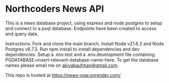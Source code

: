 # Northcoders News API

This is a news database project, using express and node postgres to setup and connect to a psql database. Endpoints have been created to access and query data.

Instructions:
Fork and clone the main branch.
Install Node v21.6.2 and Node Postgres v8.7.3.
Run npm install to install dependencies and dev dependencies.
Setup a .env.test and a .env.development file containing PGDATABASE=insert-relevant-database-name-here. To get the database names please email me on akivakaufman@gmail.com.

This repo is hosted at https://news-now.onrender.com/
